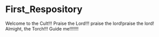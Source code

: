 # First_Respository

Welcome to the Cult!!!
Praise the Lord!!! praise the lord!praise the lord!
Almight, the Torch!!!
Guide me!!!!!!!
